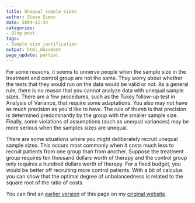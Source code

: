 ```yaml
---
title: Unequal sample sizes
author: Steve Simon
date: 2004-11-24
categories:
- Blog post
tags:
- Sample size justification
output: html_document
page_update: partial
---
```

For some reasons, it seems to unnerve people when the sample size in the
treatment and control group are not the same. They worry about whether
the tests that they would run on the data would be valid or not. As a
general rule, there is no reason that you cannot analyze data with
unequal sample sizes. There are a few procedures, such as the Tukey
follow-up test in Analysis of Variance, that require some adaptations.
You also may not have as much precision as you'd like to have. The rule
of thumb is that precision is determined predominantly by the group with
the smaller sample size. Finally, some violations of assumptions (such
as unequal variances) may be more serious when the samples sizes are
unequal.

There are some situations where you might deliberately recruit unequal
sample sizes. This occurs most commonly when it costs much less to
recruit patients from one group than from another. Suppose the treatment
group requires ten thousand dollars worth of therapy and the control
group only requires a hundred dollars worth of therapy. For a fixed
budget, you would be better off recruiting more control patients. With a
bit of calculus you can show that the optimal degree of unbalancedness
is related to the square root of the ratio of costs.

You can find an [earlier version](http://www.pmean.com/04/UnequalSampleSizes.html) of this page on my [original website](http://www.pmean.com/original_site.html).
